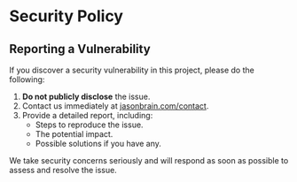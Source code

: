 # Security Policy

## Reporting a Vulnerability
If you discover a security vulnerability in this project, please do the following:

1. **Do not publicly disclose** the issue.
2. Contact us immediately at <a href="https://jasonbrain.com/contact/">jasonbrain.com/contact</a>.
3. Provide a detailed report, including:
   - Steps to reproduce the issue.
   - The potential impact.
   - Possible solutions if you have any.

We take security concerns seriously and will respond as soon as possible to assess and resolve the issue.

